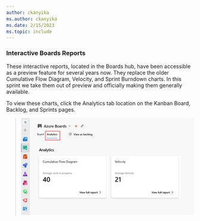 ```yaml
---
author: ckanyika
ms.author: ckanyika
ms.date: 2/15/2023
ms.topic: include
---
```


### Interactive Boards Reports

These interactive reports, located in the Boards hub, have been accessible as a preview feature for several years now. They replace the older Cumulative Flow Diagram, Velocity, and Sprint Burndown charts. In this sprint we take them out of preview and officially making them generally available.


To view these charts, click the Analytics tab location on the Kanban Board, Backlog, and Sprints pages.


> ![Dashboard Preview](../../media/217-boards-01.png)